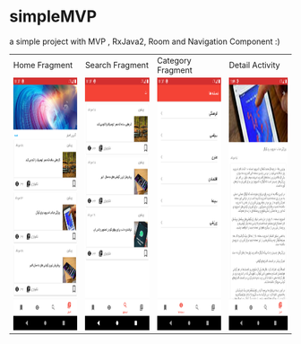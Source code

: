 # simpleMVP
a simple project with MVP , RxJava2, Room and Navigation Component :)


<table>
  <tr>
    <td>Home Fragment</td>
     <td>Search Fragment</td>
     <td>Category Fragment</td>
     <td>Detail Activity</td>

  </tr>
  <tr>
    <td><img src="/screenshots/home.png" width=250 height=450></td>
    <td><img src="/screenshots/search.png" width=250 height=450></td>
    <td><img src="/screenshots/category.png" width=250 height=450></td>
     <td><img src="/screenshots/detail.png" width=250 height=450></td>

  </tr>
 </table>
